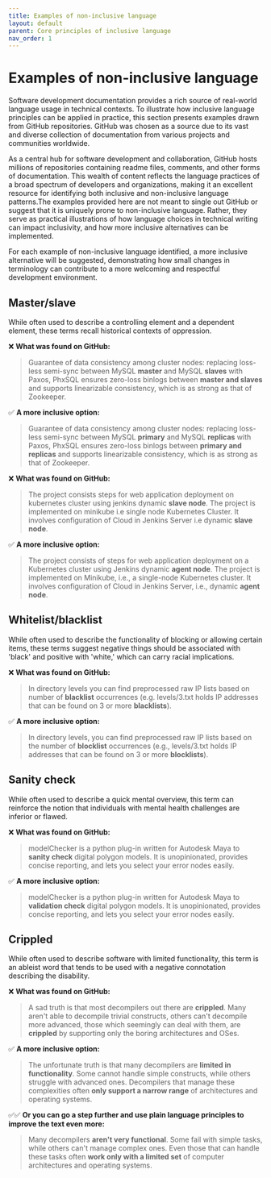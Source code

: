 ```yaml
---
title: Examples of non-inclusive language
layout: default
parent: Core principles of inclusive language
nav_order: 1
---
```


# Examples of non-inclusive language

Software development documentation provides a rich source of real-world language usage in technical contexts. To illustrate how inclusive language principles can be applied in practice, this section presents examples drawn from GitHub repositories. GitHub was chosen as a source due to its vast and diverse collection of documentation from various projects and communities worldwide.

As a central hub for software development and collaboration, GitHub hosts millions of repositories containing readme files, comments, and other forms of documentation. This wealth of content reflects the language practices of a broad spectrum of developers and organizations, making it an excellent resource for identifying both inclusive and non-inclusive language patterns.The examples provided here are not meant to single out GitHub or suggest that it is uniquely prone to non-inclusive language. Rather, they serve as practical illustrations of how language choices in technical writing can impact inclusivity, and how more inclusive alternatives can be implemented.

For each example of non-inclusive language identified, a more inclusive alternative will be suggested, demonstrating how small changes in terminology can contribute to a more welcoming and respectful development environment.

## Master/slave

While often used to describe a controlling element and a dependent element, these terms recall historical contexts of oppression.

❌ **What was found on GitHub:**

> Guarantee of data consistency among cluster nodes: replacing loss-less semi-sync between MySQL **master** and MySQL **slaves** with Paxos, PhxSQL ensures zero-loss binlogs between **master and slaves** and supports linearizable consistency, which is as strong as that of Zookeeper.

✅ **A more inclusive option:**

> Guarantee of data consistency among cluster nodes: replacing loss-less semi-sync between MySQL **primary** and MySQL **replicas** with Paxos, PhxSQL ensures zero-loss binlogs between **primary and replicas** and supports linearizable consistency, which is as strong as that of Zookeeper.

❌ **What was found on GitHub:**

> The project consists steps for web application deployment on kubernetes cluster using jenkins dynamic **slave node**. The project is implemented on minikube i.e single node Kubernetes Cluster. It involves configuration of Cloud in Jenkins Server i.e dynamic **slave node**.

✅ **A more inclusive option:**

> The project consists of steps for web application deployment on a Kubernetes cluster using Jenkins dynamic **agent node**. The project is implemented on Minikube, i.e., a single-node Kubernetes cluster. It involves configuration of Cloud in Jenkins Server, i.e., dynamic **agent node**.

## Whitelist/blacklist

While often used to describe the functionality of blocking or allowing certain items, these terms suggest negative things should be associated with 'black' and positive with 'white,' which can carry racial implications.

❌ **What was found on GitHub:**

> In directory levels you can find preprocessed raw IP lists based on number of **blacklist** occurrences (e.g. levels/3.txt holds IP addresses that can be found on 3 or more **blacklists**).

✅ **A more inclusive option:**

> In directory levels, you can find preprocessed raw IP lists based on the number of **blocklist** occurrences (e.g., levels/3.txt holds IP addresses that can be found on 3 or more **blocklists**).

## Sanity check

While often used to describe a quick mental overview, this term can reinforce the notion that individuals with mental health challenges are inferior or flawed.

❌ **What was found on GitHub:**

> modelChecker is a python plug-in written for Autodesk Maya to **sanity check** digital polygon models. It is unopinionated, provides concise reporting, and lets you select your error nodes easily.

✅ **A more inclusive option:**

> modelChecker is a python plug-in written for Autodesk Maya to **validation check** digital polygon models. It is unopinionated, provides concise reporting, and lets you select your error nodes easily.

## Crippled

While often used to describe software with limited functionality, this term is an ableist word that tends to be used with a negative connotation describing the disability.

❌ **What was found on GitHub:**

> A sad truth is that most decompilers out there are **crippled**. Many aren't able to decompile trivial constructs, others can't decompile more advanced, those which seemingly can deal with them, are **crippled** by supporting only the boring architectures and OSes.

✅ **A more inclusive option:**

> The unfortunate truth is that many decompilers are **limited in functionality**. Some cannot handle simple constructs, while others struggle with advanced ones. Decompilers that manage these complexities often **only support a narrow range** of architectures and operating systems.

✅✅ **Or you can go a step further and use plain language principles to improve the text even more:**

> Many decompilers **aren't very functional**. Some fail with simple tasks, while others can't manage complex ones. Even those that can handle these tasks often **work only with a limited set** of computer architectures and operating systems.
